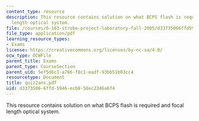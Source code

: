 ```yaml
---
content_type: resource
description: This resource contains solution on what BCPS flash is required and focal
  length optical system.
file: /courses/6-163-strobe-project-laboratory-fall-2005/d33735066ffd5946ecb858ec2346a6f4_quiz2ans.pdf
file_type: application/pdf
learning_resource_types:
- Exams
license: https://creativecommons.org/licenses/by-nc-sa/4.0/
ocw_type: OCWFile
parent_title: Exams
parent_type: CourseSection
parent_uid: 5ef5d6c1-a766-f8c1-eadf-93bb51b03cc4
resourcetype: Document
title: quiz2ans.pdf
uid: d3373506-6ffd-5946-ecb8-58ec2346a6f4
---
```

This resource contains solution on what BCPS flash is required and focal length optical system.
